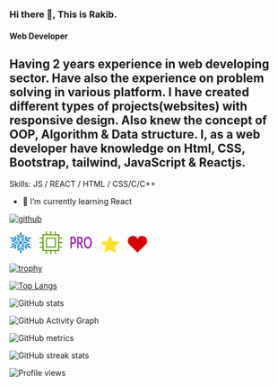 ### Hi there 👋, This is Rakib.
#### Web Developer
## Having 2 years experience in web developing sector. Have also the experience on problem solving in various platform. I have created different types of projects(websites) with responsive design. Also knew the concept of OOP, Algorithm & Data structure. I, as a web developer have knowledge on Html, CSS, Bootstrap, tailwind, JavaScript & Reactjs.


Skills: JS / REACT / HTML / CSS/C/C++

- 🌱 I’m currently learning React 


[<img src='https://cdn.jsdelivr.net/npm/simple-icons@3.0.1/icons/github.svg' alt='github' height='40'>](https://github.com/Rabbi011)  

<a href='https://archiveprogram.github.com/'><img src='https://raw.githubusercontent.com/acervenky/animated-github-badges/master/assets/acbadge.gif' width='40' height='40'></a> <a href='https://docs.github.com/en/developers'><img src='https://raw.githubusercontent.com/acervenky/animated-github-badges/master/assets/devbadge.gif' width='40' height='40'></a> <a href='https://github.com/pricing'><img src='https://raw.githubusercontent.com/acervenky/animated-github-badges/master/assets/pro.gif' width='40' height='40'></a> <a href='https://stars.github.com/'><img src='https://raw.githubusercontent.com/acervenky/animated-github-badges/master/assets/starbadge.gif' width='35' height='35'></a> <a href='https://docs.github.com/en/github/supporting-the-open-source-community-with-github-sponsors'><img src='https://raw.githubusercontent.com/acervenky/animated-github-badges/master/assets/sponsorbadge.gif' width='35' height='35'></a> 

[![trophy](https://github-profile-trophy.vercel.app/?username=Rabbi011)](https://github.com/ryo-ma/github-profile-trophy)

[![Top Langs](https://github-readme-stats.vercel.app/api/top-langs/?username=Rabbi011)](https://github.com/anuraghazra/github-readme-stats)

![GitHub stats](https://github-readme-stats.vercel.app/api?username=Rabbi011&show_icons=true&count_private=true)  

![GitHub Activity Graph](https://activity-graph.herokuapp.com/graph?username=Rabbi011)  

![GitHub metrics](https://metrics.lecoq.io/Rabbi011)  

![GitHub streak stats](https://github-readme-streak-stats.herokuapp.com/?user=Rabbi011)  

![Profile views](https://gpvc.arturio.dev/Rabbi011)  
